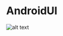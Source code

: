 # AndroidUI
![alt text](https://user-images.githubusercontent.com/40935877/54784171-3b650f80-4c34-11e9-96bc-b48d851b876a.png)
